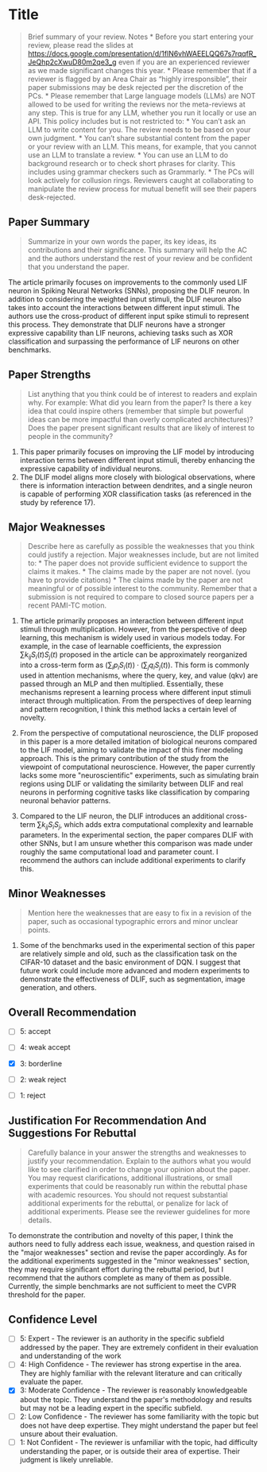 # Title
> Brief summary of your review.
> Notes
    * Before you start entering your review, please read the slides at https://docs.google.com/presentation/d/1flN6vhWAEELQQ67s7rqqfR_JeQhp2cXwuD80m2qe3_g even if you are an experienced reviewer as we made significant changes this year.
    * Please remember that if a reviewer is flagged by an Area Chair as “highly irresponsible”, their paper submissions may be desk rejected per the discretion of the PCs.
    * Please remember that Large language models (LLMs) are NOT allowed to be used for writing the reviews nor the meta-reviews at any step. This is true for any LLM, whether you run it locally or use an API. This policy includes but is not restricted to:
    * You can’t ask an LLM to write content for you. The review needs to be based on your own judgment.
    * You can’t share substantial content from the paper or your review with an LLM. This means, for example, that you cannot use an LLM to translate a review.
    * You can use an LLM to do background research or to check short phrases for clarity. This includes using grammar checkers such as Grammarly.
    * The PCs will look actively for collusion rings. Reviewers caught at collaborating to manipulate the review process for mutual benefit will see their papers desk-rejected.


## Paper Summary

> Summarize in your own words the paper, its key ideas, its contributions and their significance. This summary will help the AC and the authors understand the rest of your review and be confident that you understand the paper.

The article primarily focuses on improvements to the commonly used LIF neuron in Spiking Neural Networks (SNNs), proposing the DLIF neuron. In addition to considering the weighted input stimuli, the DLIF neuron also takes into account the interactions between different input stimuli. The authors use the cross-product of different input spike stimuli to represent this process. They demonstrate that DLIF neurons have a stronger expressive capability than LIF neurons, achieving tasks such as XOR classification and surpassing the performance of LIF neurons on other benchmarks.

## Paper Strengths

> List anything that you think could be of interest to readers and explain why. For example: What did you learn from the paper? Is there a key idea that could inspire others (remember that simple but powerful ideas can be more impactful than overly complicated architectures)? Does the paper present significant results that are likely of interest to people in the community?

1. This paper primarily focuses on improving the LIF model by introducing interaction terms between different input stimuli, thereby enhancing the expressive capability of individual neurons.  
2. The DLIF model aligns more closely with biological observations, where there is information interaction between dendrites, and a single neuron is capable of performing XOR classification tasks (as referenced in the study by reference 17).

## Major Weaknesses

> Describe here as carefully as possible the weaknesses that you think could justify a rejection. Major weaknesses include, but are not limited to: * The paper does not provide sufficient evidence to support the claims it makes. * The claims made by the paper are not novel. (you have to provide citations) * The claims made by the paper are not meaningful or of possible interest to the community. Remember that a submission is not required to compare to closed source papers per a recent PAMI-TC motion.

1. The article primarily proposes an interaction between different input stimuli through multiplication. However, from the perspective of deep learning, this mechanism is widely used in various models today. For example, in the case of learnable coefficients, the expression $\sum k_{ij} S_i(t) S_j(t)$ proposed in the article can be approximately reorganized into a cross-term form as $(\sum_i p_i S_i(t)) \cdot (\sum_j q_i S_j(t))$. This form is commonly used in attention mechanisms, where the query, key, and value (qkv) are passed through an MLP and then multiplied. Essentially, these mechanisms represent a learning process where different input stimuli interact through multiplication. From the perspectives of deep learning and pattern recognition, I think this method lacks a certain level of novelty.

2. From the perspective of computational neuroscience, the DLIF proposed in this paper is a more detailed imitation of biological neurons compared to the LIF model, aiming to validate the impact of this finer modeling approach. This is the primary contribution of the study from the viewpoint of computational neuroscience. However, the paper currently lacks some more "neuroscientific" experiments, such as simulating brain regions using DLIF or validating the similarity between DLIF and real neurons in performing cognitive tasks like classification by comparing neuronal behavior patterns.

3. Compared to the LIF neuron, the DLIF introduces an additional cross-term $\sum k_{ij} S_i S_j$, which adds extra computational complexity and learnable parameters. In the experimental section, the paper compares DLIF with other SNNs, but I am unsure whether this comparison was made under roughly the same computational load and parameter count. I recommend the authors can include additional experiments to clarify this.

## Minor Weaknesses

> Mention here the weaknesses that are easy to fix in a revision of the paper, such as occasional typographic errors and minor unclear points.

1. Some of the benchmarks used in the experimental section of this paper are relatively simple and old, such as the classification task on the CIFAR-10 dataset and the basic environment of DQN. I suggest that future work could include more advanced and modern experiments to demonstrate the effectiveness of DLIF, such as segmentation, image generation, and others.

## Overall Recommendation


* [ ] 5: accept
* [ ] 4: weak accept
* [x] 3: borderline
* [ ] 2: weak reject
* [ ] 1: reject


## Justification For Recommendation And Suggestions For Rebuttal

> Carefully balance in your answer the strengths and weaknesses to justify your recommendation. Explain to the authors what you would like to see clarified in order to change your opinion about the paper. You may request clarifications, additional illustrations, or small experiments that could be reasonably run within the rebuttal phase with academic resources. You should not request substantial additional experiments for the rebuttal, or penalize for lack of additional experiments. Please see the reviewer guidelines for more details.

To demonstrate the contribution and novelty of this paper, I think the authors need to fully address each issue, weakness, and question raised in the "major weaknesses" section and revise the paper accordingly. As for the additional experiments suggested in the "minor weaknesses" section, they may require significant effort during the rebuttal period, but I recommend that the authors complete as many of them as possible. Currently, the simple benchmarks are not sufficient to meet the CVPR threshold for the paper.


## Confidence Level


* [ ] 5: Expert - The reviewer is an authority in the specific subfield addressed by the paper. They are extremely confident in their evaluation and understanding of the work
* [ ] 4: High Confidence - The reviewer has strong expertise in the area. They are highly familiar with the relevant literature and can critically evaluate the paper.
* [x] 3: Moderate Confidence - The reviewer is reasonably knowledgeable about the topic. They understand the paper's methodology and results but may not be a leading expert in the specific subfield.
* [ ] 2: Low Confidence - The reviewer has some familiarity with the topic but does not have deep expertise. They might understand the paper but feel unsure about their evaluation.
* [ ] 1: Not Confident - The reviewer is unfamiliar with the topic, had difficulty understanding the paper, or is outside their area of expertise. Their judgment is likely unreliable.